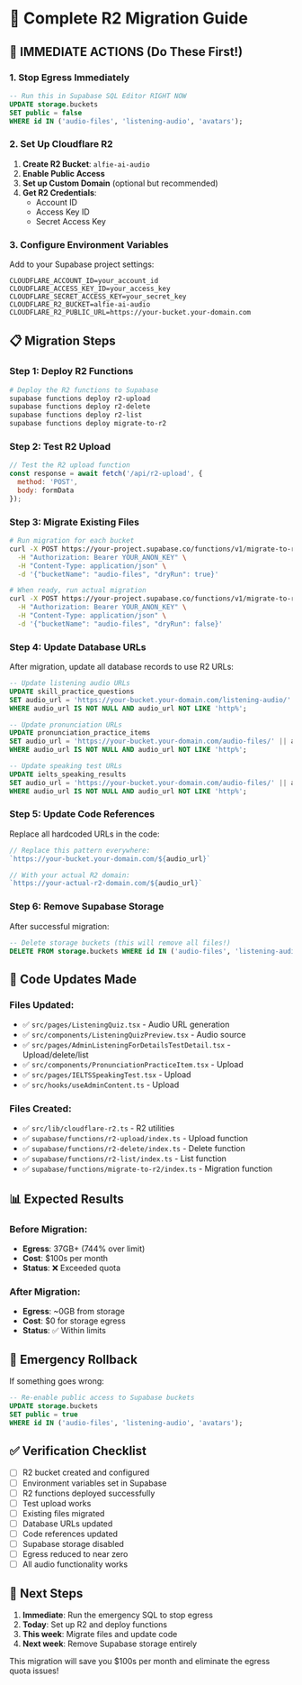 # 🚀 Complete R2 Migration Guide

## 🚨 IMMEDIATE ACTIONS (Do These First!)

### 1. Stop Egress Immediately
```sql
-- Run this in Supabase SQL Editor RIGHT NOW
UPDATE storage.buckets 
SET public = false 
WHERE id IN ('audio-files', 'listening-audio', 'avatars');
```

### 2. Set Up Cloudflare R2
1. **Create R2 Bucket**: `alfie-ai-audio`
2. **Enable Public Access**
3. **Set up Custom Domain** (optional but recommended)
4. **Get R2 Credentials**:
   - Account ID
   - Access Key ID  
   - Secret Access Key

### 3. Configure Environment Variables
Add to your Supabase project settings:
```
CLOUDFLARE_ACCOUNT_ID=your_account_id
CLOUDFLARE_ACCESS_KEY_ID=your_access_key
CLOUDFLARE_SECRET_ACCESS_KEY=your_secret_key
CLOUDFLARE_R2_BUCKET=alfie-ai-audio
CLOUDFLARE_R2_PUBLIC_URL=https://your-bucket.your-domain.com
```

## 📋 Migration Steps

### Step 1: Deploy R2 Functions
```bash
# Deploy the R2 functions to Supabase
supabase functions deploy r2-upload
supabase functions deploy r2-delete  
supabase functions deploy r2-list
supabase functions deploy migrate-to-r2
```

### Step 2: Test R2 Upload
```javascript
// Test the R2 upload function
const response = await fetch('/api/r2-upload', {
  method: 'POST',
  body: formData
});
```

### Step 3: Migrate Existing Files
```bash
# Run migration for each bucket
curl -X POST https://your-project.supabase.co/functions/v1/migrate-to-r2 \
  -H "Authorization: Bearer YOUR_ANON_KEY" \
  -H "Content-Type: application/json" \
  -d '{"bucketName": "audio-files", "dryRun": true}'

# When ready, run actual migration
curl -X POST https://your-project.supabase.co/functions/v1/migrate-to-r2 \
  -H "Authorization: Bearer YOUR_ANON_KEY" \
  -H "Content-Type: application/json" \
  -d '{"bucketName": "audio-files", "dryRun": false}'
```

### Step 4: Update Database URLs
After migration, update all database records to use R2 URLs:

```sql
-- Update listening audio URLs
UPDATE skill_practice_questions 
SET audio_url = 'https://your-bucket.your-domain.com/listening-audio/' || audio_url
WHERE audio_url IS NOT NULL AND audio_url NOT LIKE 'http%';

-- Update pronunciation URLs  
UPDATE pronunciation_practice_items
SET audio_url = 'https://your-bucket.your-domain.com/audio-files/' || audio_url
WHERE audio_url IS NOT NULL AND audio_url NOT LIKE 'http%';

-- Update speaking test URLs
UPDATE ielts_speaking_results
SET audio_url = 'https://your-bucket.your-domain.com/audio-files/' || audio_url
WHERE audio_url IS NOT NULL AND audio_url NOT LIKE 'http%';
```

### Step 5: Update Code References
Replace all hardcoded URLs in the code:

```typescript
// Replace this pattern everywhere:
`https://your-bucket.your-domain.com/${audio_url}`

// With your actual R2 domain:
`https://your-actual-r2-domain.com/${audio_url}`
```

### Step 6: Remove Supabase Storage
After successful migration:

```sql
-- Delete storage buckets (this will remove all files!)
DELETE FROM storage.buckets WHERE id IN ('audio-files', 'listening-audio', 'avatars');
```

## 🔧 Code Updates Made

### Files Updated:
- ✅ `src/pages/ListeningQuiz.tsx` - Audio URL generation
- ✅ `src/components/ListeningQuizPreview.tsx` - Audio source
- ✅ `src/pages/AdminListeningForDetailsTestDetail.tsx` - Upload/delete/list
- ✅ `src/components/PronunciationPracticeItem.tsx` - Upload
- ✅ `src/pages/IELTSSpeakingTest.tsx` - Upload
- ✅ `src/hooks/useAdminContent.ts` - Upload

### Files Created:
- ✅ `src/lib/cloudflare-r2.ts` - R2 utilities
- ✅ `supabase/functions/r2-upload/index.ts` - Upload function
- ✅ `supabase/functions/r2-delete/index.ts` - Delete function  
- ✅ `supabase/functions/r2-list/index.ts` - List function
- ✅ `supabase/functions/migrate-to-r2/index.ts` - Migration function

## 📊 Expected Results

### Before Migration:
- **Egress**: 37GB+ (744% over limit)
- **Cost**: $100s per month
- **Status**: ❌ Exceeded quota

### After Migration:
- **Egress**: ~0GB from storage
- **Cost**: $0 for storage egress
- **Status**: ✅ Within limits

## 🚨 Emergency Rollback

If something goes wrong:

```sql
-- Re-enable public access to Supabase buckets
UPDATE storage.buckets 
SET public = true 
WHERE id IN ('audio-files', 'listening-audio', 'avatars');
```

## ✅ Verification Checklist

- [ ] R2 bucket created and configured
- [ ] Environment variables set in Supabase
- [ ] R2 functions deployed successfully
- [ ] Test upload works
- [ ] Existing files migrated
- [ ] Database URLs updated
- [ ] Code references updated
- [ ] Supabase storage disabled
- [ ] Egress reduced to near zero
- [ ] All audio functionality works

## 🎯 Next Steps

1. **Immediate**: Run the emergency SQL to stop egress
2. **Today**: Set up R2 and deploy functions
3. **This week**: Migrate files and update code
4. **Next week**: Remove Supabase storage entirely

This migration will save you $100s per month and eliminate the egress quota issues!
